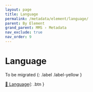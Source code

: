 ```yaml
---
layout: page
title: Language
permalink: /metadata/element/language/
parent: By Element
grand_parent: MMS › Metadata
nav_exclude: true
nav_order: 9
---
```


# Language

To be migrated
{: .label .label-yellow }

[📄 Language](https://docs.google.com/document/d/1S45SoCDqhFSAiLk8puxAYuWOPWdsS8X5jDP3yapx86o/edit){: .btn }